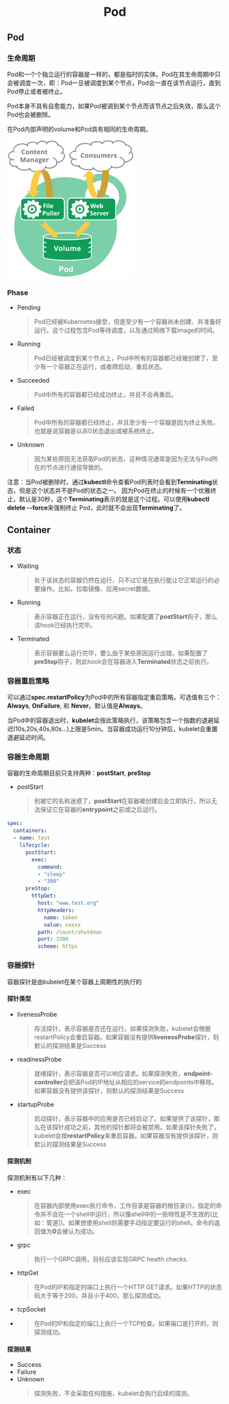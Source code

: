 # <center>Pod
## Pod
### 生命周期
Pod和一个个独立运行的容器是一样的，都是临时的实体。Pod在其生命周期中只会被调度一次，即：Pod一旦被调度到某个节点，Pod会一直在该节点运行，直到Pod停止或者被终止。

Pod本身不具有自愈能力，如果Pod被调到某个节点而该节点之后失效，那么这个Pod也会被删除。

在Pod内部声明的volume和Pod具有相同的生命周期。

![Pod Diagram](../images/pod/pod-diagram.png)

### Phase
* Pending
  > Pod已经被Kubernetes接受，但是至少有一个容器尚未创建、并准备好运行。这个过程包含Pod等待调度，以及通过网络下载image的时间。

* Running
  > Pod已经被调度到某个节点上，Pod中所有的容器都已经被创建了，至少有一个容器正在运行，或者牌启动、重启状态。

* Succeeded
  > Pod中所有的容器都已经成功终止，并且不会再重启。

* Failed
  > Pod中所有的容器都已经终止，并且至少有一个容器是因为终止失败。也就是说容器是以非0状态退出或被系统终止。

* Unknown
  > 因为某些原因无法获取Pod的状态，这种情况通常是因为无法与Pod所在的节点进行通信导致的。

注意：当Pod被删除时，通过**kubectl**命令查看Pod列表时会看到**Terminating**状态，但是这个状态并不是Pod的状态之一。
因为Pod在终止的时候有一个优雅终止，默认是30秒，这个**Terminating**表示的就是这个过程。可以使用**kubectl delete --force**来强制终止
Pod，此时就不会出现**Terminating**了。


## Container
### 状态
* Waiting
  > 处于该状态的容器仍然在运行，只不过它是在执行能让它正常运行的必要操作。比如，拉取镜像、应用secret数据。

* Running
  > 表示容器正在运行，没有任何问题。如果配置了**postStart**钩子，那么该hook已经执行完毕。

* Terminated
  > 表示容器要么运行完毕，要么由于某些原因运行出错。如果配置了**preStop**钩子，则此hook会在容器进入**Terminated**状态之前执行。

### 容器重启策略
可以通过**spec.restartPolicy**为Pod中的所有容器指定重启策略。可选值有三个：**Always**, **OnFailure**, 和 **Never**。默认值是**Always**。

当Pod中的容器退出时，**kubelet**会按此策略执行，该策略包含一个指数的退避延迟(10s,20s,40s,80s...)上限是5min。当容器成功运行10分钟后，kubelet会重置退避延迟时间。

### 容器生命周期
容器的生命周期目前只支持两种：**postStart**, **preStop**

* postStart
  > 别被它的名称迷惑了，**postStart**在容器被创建后会立即执行，所以无法保证它在容器的**entrypoint**之前或之后运行。
```yaml
spec:
  containers:
  - name: test
    lifecycle:
      postStart:
        exec:
          command:
          - "sleep"
          - "300"
      preStop:
        httpGet:
          host: "www.test.org"
          httpHeaders:
            name: token
            value: xxxxx
          path: /count/shutdown
          port: 3380
          scheme: https
```

### 容器探针
容器探针是由kubelet在某个容器上周期性的执行的
#### 探针类型

* livenessProbe
  > 存活探针，表示容器是否还在运行。如果探测失败，kubelet会根据restartPolicy会重启容器。如果容器没有提供**livenessProbe**探针，则默认的探测结果是Success

* readinessProbe
  > 就绪探针，表示容器是否可以响应请求。如果探测失败，**endpoint-controller**会把该Pod的IP地址从相应的service的endpoints中移除。如果容器没有提供该探针，则默认的探测结果是Success

* startupProbe
  > 启动探针，表示容器中的应用是否已经启动了。如果提供了该探针，那么在该探针成功之前，其他的探针都将会被禁用。如果该探针失败了，kubelet会按**restartPolicy**来重启容器。如果容器没有提供该探针，则默认的探测结果是Success


#### 探测机制
探测机制有以下几种：

* exec
  > 在容器内部使用exec执行命令，工作目录是容器的根目录(/)，指定的命令并不会在一个shell中运行，所以像shell中的一些特性是不生效的(比如：管道|)。如果想使用shell则需要手动指定要运行的shell。命令的返回值为**0**会被认为成功。

* grpc
  > 执行一个GRPC调用，目标应该实现GRPC health checks.

* httpGet
  > 在Pod的IP和指定的端口上执行一个HTTP GET请求。如果HTTP的状态码大于等于200，并且小于400，那么探测成功。

* tcpSocket
* > 在Pod的IP和指定的端口上执行一个TCP检查。如果端口是打开的，则探测成功。

#### 探测结果
* Success
* Failure
* Unknown
  > 探测失败，不会采取任何措施，kubelet会执行后续的探测。